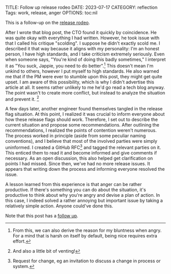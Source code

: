 TITLE: Follow up release rodeo
DATE: 2023-07-17
CATEGORY: reflection
Tags: work, release, anger
OPTIONS: toc:nil

This is a follow-up on the [release rodeo]({filename}/releasing-software.md).

After I wrote that blog post, the CTO found it quickly by coincidence.
He was quite okay with everything I had written.
However, he took issue with that I called his critique "scolding".
I suppose he didn't exactly scold me.
I described it that way because it aligns with my personality:
I'm an honest person,
I have high standards, and I take criticism extremely seriously.
Even when someone says, "You're kind of doing this badly sometimes,"
I interpret it as "You suck, Jappie, you need to do better".[^psyche]
This doesn't mean I'm unkind to others,
however I put myself to high standards.
He also warned me that if the PM were ever to stumble upon this post, they might get quite upset.
I am aware of this possibility, which is why I didn't advertise this article at all.
It seems rather unlikely to me he'd go read a tech blog anyway.
The point wasn't to create more conflict,
but instead to analyze the situation and prevent it. [^venting]

[^venting]: And also a little bit of venting!

A few days later, another engineer found themselves tangled in the release flag situation.
At this point, I realized it was crucial to inform everyone about how these
release flags should work.
Therefore, I set out to describe the current situation and propose some recommendations.
After outlining the recommendations, I realized the points of contention weren't numerous.
The process worked in principle (aside from some peculiar naming conventions),
and I believe that most of the involved parties were simply uninformed.
I created a GitHub RFC[^rfc] and tagged the relevant parties on it.
This enticed them to read it and become informed and give comments if necessary.
As an open discussion, this also helped get clarification on points I had missed.
Since then, we've had no more release issues.
It appears that writing down the process and informing everyone resolved the issue.

A lesson learned from this experience is that anger can be rather productive.
If there's something you can do about the situation,
it's productive to think about why you're angry and devise a plan of action.
In this case, I indeed solved a rather annoying but important issue by taking a relatively simple action.
Anyone could've done this.

Note that this post has a [follow up]({filename}/followup-followup-releasing-software.md).

[^psyche]: From this, we can also derive the reason for my bluntness when angry. For a mind that is harsh on itself by default, being nice requires extra effort.
[^rfc]: Request for change, eg an invitation to discuss a change in process or system.
